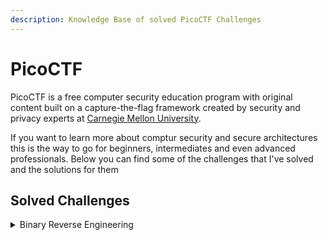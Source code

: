 ```yaml
---
description: Knowledge Base of solved PicoCTF Challenges
---
```


# PicoCTF

PicoCTF is a free computer security education program with original content built on a capture-the-flag framework created by security and privacy experts at [Carnegie Mellon University](https://cmu.edu).

If you want to learn more about comptur security and secure architectures this is the way to go for beginners, intermediates and even advanced professionals. Below you can find some of the challenges that I've solved and the solutions for them

## Solved Challenges

<details>

<summary>Binary Reverse Engineering</summary>

[Stonks](Stonks/ "mention")

[Transformation](Transformation/ "mention")

</details>
